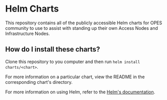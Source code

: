 # Helm Charts

This repository contains all of the publicly accessible Helm charts for OPES community to use to assist with standing up their own Access Nodes and Infrastructure Nodes.

## How do I install these charts?

Clone this repository to you computer and then run `helm install charts/<chart>`.

For more information on a particular chart, view the README in the corresponding chart's directory.

For more information on using Helm, refer to the [Helm's documentation](https://github.com/kubernetes/helm#docs).